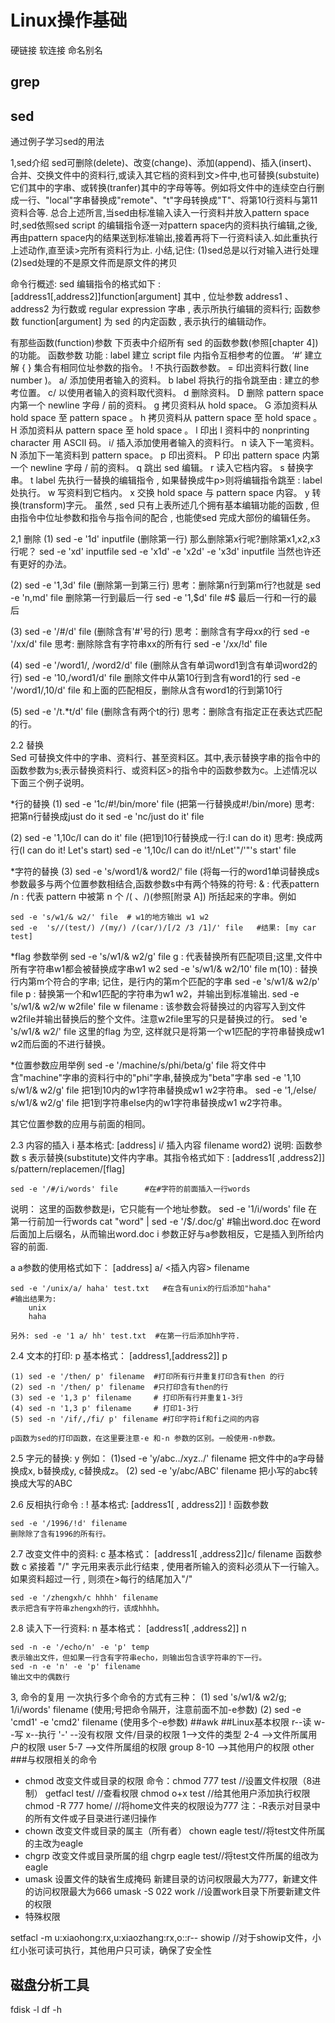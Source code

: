 # Linux操作基础
硬链接
软连接
命名别名
## grep
## sed
 通过例子学习sed的用法

1,sed介绍
    sed可删除(delete)、改变(change)、添加(append)、插入(insert)、合并、交换文件中的资料行,或读入其它档的资料到文>件中,也可替换(substuite)它们其中的字串、或转换(tranfer)其中的字母等等。例如将文件中的连续空白行删成一行、"local"字串替换成"remote"、"t"字母转换成"T"、将第10行资料与第11资料合等.
    总合上述所言,当sed由标准输入读入一行资料并放入pattern space时,sed依照sed script 的编辑指令逐一对pattern space内的资料执行编辑,之後,再由pattern space内的结果送到标准输出,接着再将下一行资料读入.如此重执行上述动作,直至读>完所有资料行为止.
    小结,记住:
            (1)sed总是以行对输入进行处理
            (2)sed处理的不是原文件而是原文件的拷贝

命令行概述:
    sed 编辑指令的格式如下 :
              [address1[,address2]]function[argument]
其中 , 位址参数 address1 、address2 为行数或 regular expression 字串 , 表示所执行编辑的资料行; 函数参数 function[argument] 为 sed 的内定函数 , 表示执行的编辑动作。

有那些函数(function)参数
   下页表中介绍所有 sed 的函数参数(参照[chapter 4])的功能。
函数参数 功能
: label  建立 script file 内指令互相参考的位置。
‘#’  建立解
{ }  集合有相同位址参数的指令。
!  不执行函数参数。
=  印出资料行数( line number )。
a/  添加使用者输入的资料。
b label  将执行的指令跳至由 : 建立的参考位置。
c/  以使用者输入的资料取代资料。
d  删除资料。
D  删除 pattern space 内第一个 newline 字母 / 前的资料。
g  拷贝资料从 hold space。
G  添加资料从 hold space 至 pattern space 。
h  拷贝资料从 pattern space 至 hold space 。
H  添加资料从 pattern space 至 hold space 。
l  印出 l 资料中的 nonprinting character 用 ASCII 码。
i/  插入添加使用者输入的资料行。
n  读入下一笔资料。
N  添加下一笔资料到 pattern space。
p  印出资料。
P  印出 pattern space 内第一个 newline 字母 / 前的资料。
q  跳出 sed 编辑。
r  读入它档内容。
s  替换字串。
t label  先执行一替换的编辑指令 , 如果替换成牛p>则将编辑指令跳至 : label 处执行。
w  写资料到它档内。
x  交换 hold space 与 pattern space 内容。
y  转换(transform)字元。
虽然 , sed 只有上表所述几个拥有基本编辑功能的函数 , 但由指令中位址参数和指令与指令间的配合 , 也能使sed 完成大部份的编辑任务。

2,1 删除
(1) sed -e '1d' inputfile (删除第一行)
    那么删除第x行呢?删除第x1,x2,x3行呢？
    sed -e 'xd' inputfile
    sed -e 'x1d' -e 'x2d' -e 'x3d' inputfile
    当然也许还有更好的办法。

(2) sed -e '1,3d' file (删除第一到第三行)
    思考：删除第n行到第m行?也就是
    sed -e 'n,md' file
    删除第一行到最后一行
    sed -e '1,$d' file     #$ 最后一行和一行的最后

(3) sed -e '/#/d' file  (删除含有'#'号的行)
    思考：删除含有字母xx的行
    sed -e '/xx/d' file
    思考: 删除除含有字符串xx的所有行
    sed -e '/xx/!d' file

(4) sed -e '/word1/, /word2/d' file  (删除从含有单词word1到含有单词word2的行)
    sed -e '10,/word1/d' file
    删除文件中从第10行到含有word1的行
    sed -e '/word1/,10/d' file
    和上面的匹配相反，删除从含有word1的行到第10行

(5) sed -e '/t.*t/d' file     (删除含有两个t的行)
    思考：删除含有指定正在表达式匹配的行。


2.2 替换      
Sed 可替换文件中的字串、资料行、甚至资料区。其中,表示替换字串的指令中的函数参数为s;表示替换资料行、或资料区>的指令中的函数参数为c。上述情况以下面三个例子说明。

*行的替换
(1) sed -e '1c/#!/bin/more' file (把第一行替换成#!/bin/more)
    思考: 把第n行替换成just do it
    sed -e 'nc/just do it' file

(2) sed -e '1,10c/I can do it' file  (把1到10行替换成一行:I can do it)
    思考: 换成两行(I can do it! Let's start)
    sed -e '1,10c/I can do it!/nLet'"/'"'s start' file

*字符的替换
(3) sed -e 's/word1/& word2/' file (将每一行的word1单词替换成s参数最多与两个位置参数相结合,函数参数s中有两个特殊的符号:
    & : 代表pattern
    /n : 代表 pattern 中被第 n 个 /( 、/)(参照[附录 A]) 所括起来的字串。例如

    sed -e 's/w1/& w2/' file  # w1的地方输出 w1 w2
    sed -e  's//(test/) /(my/) /(car/)/[/2 /3 /1]/' file   #结果: [my car test]

*flag 参数举例
    sed -e 's/w1/& w2/g' file
    g : 代表替换所有匹配项目;这里,文件中所有字符串w1都会被替换成字串w1 w2
    sed -e 's/w1/& w2/10' file
    m(10) : 替换行内第m个符合的字串; 记住，是行内的第m个匹配的字串
    sed -e 's/w1/& w2/p' file
    p : 替换第一个和w1匹配的字符串为w1 w2，并输出到标准输出.
    sed -e 's/w1/& w2/w w2file' file
    w filename : 该参数会将替换过的内容写入到文件w2file并输出替换后的整个文件。注意w2file里写的只是替换过的行。    sed 'e 's/w1/& w2/' file
    这里的flag 为空, 这样就只是将第一个w1匹配的字符串替换成w1 w2而后面的不进行替换。

*位置参数应用举例
    sed -e '/machine/s/phi/beta/g' file
    将文件中含"machine"字串的资料行中的"phi"字串,替换成为"beta"字串
    sed -e '1,10 s/w1/& w2/g' file
    把1到10内的w1字符串替换成w1 w2字符串。
    sed -e '1,/else/ s/w1/& w2/g' file
    把1到字符串else内的w1字符串替换成w1 w2字符串。

其它位置参数的应用与前面的相同。


2.3 内容的插入
i
    基本格式:
    [address] i/ 插入内容 filename
 word2)
说明:
函数参数 s 表示替换(substitute)文件内字串。其指令格式如下 :
[address1[ ,address2]] s/pattern/replacemen/[flag]

    sed -e '/#/i/words' file      #在#字符的前面插入一行words

说明：
    这里的函数参数是i，它只能有一个地址参数。
    sed -e '1/i/words' file
    在第一行前加一行words
    cat "word" | sed -e '/$/.doc/g'   #输出word.doc
    在word后面加上后缀名，从而输出word.doc
    i 参数正好与a参数相反，它是插入到所给内容的前面.

a
    a参数的使用格式如下：
    [address] a/ <插入内容> filename

    sed -e '/unix/a/ haha' test.txt   #在含有unix的行后添加"haha"
    #输出结果为:
        unix
        haha

    另外: sed -e '1 a/ hh' test.txt  #在第一行后添加hh字符.

2.4 文本的打印: p
    基本格式：
    [address1,[address2]] p

    (1) sed -e '/then/ p' filename  #打印所有行并重复打印含有then 的行
    (2) sed -n '/then/ p' filename  #只打印含有then的行
    (3) sed -e '1,3 p' filename     # 打印所有行并重复1-3行
    (4) sed -n '1,3 p' filename     # 打印1-3行
    (5) sed -n '/if/,/fi/ p' filename #打印字符if和fi之间的内容

    p函数为sed的打印函数，在这里要注意-e 和-n 参数的区别。一般使用-n参数。


2.5 字元的替换: y
    例如：
    (1)sed -e 'y/abc../xyz../' filename
    把文件中的a字母替换成x, b替换成y, c替换成z。
    (2) sed  -e 'y/abc/ABC' filename
    把小写的abc转换成大写的ABC

2.6 反相执行命令 : !
    基本格式:
    [address1[ , address2]] ! 函数参数

    sed -e '/1996/!d' filename
    删除除了含有1996的所有行。


2.7 改变文件中的资料: c
    基本格式：
    [address1[ ,address2]]c/ filename
    函数参数 c 紧接着 "/" 字元用来表示此行结束 , 使用者所输入的资料必须从下一行输入。如果资料超过一行 , 则须在>每行的结尾加入"/"

    sed -e '/zhengxh/c hhhh' filename
    表示把含有字符串zhengxh的行，该成hhhh。

2.8 读入下一行资料: n
    基本格式：
    [address1[ ,address2]] n

    sed -n -e '/echo/n' -e 'p' temp
    表示输出文件，但如果一行含有字符串echo，则输出包含该字符串的下一行。
    sed -n -e 'n' -e 'p' filename
    输出文中的偶数行

3, 命令的复用
    一次执行多个命令的方式有三种：
    (1) sed 's/w1/& w2/g; 1/i/words' filename   (使用;号把命令隔开，注意前面不加-e参数)
    (2) sed -e 'cmd1' -e 'cmd2'  filename     (使用多个-e参数) 
##awk
##Linux基本权限
r--读
w--写
x--执行
'-' --没有权限
文件/目录的权限
1-->文件的类型
2-4 -->文件所属用户的权限 user
5-7 -->文件所属组的权限  group
8-10 -->其他用户的权限 other
###与权限相关的命令
- chmod
    改变文件或目录的权限
    命令：chmod 777 test //设置文件权限（8进制）
        getfacl test/  //查看权限
        chmod o+x test //给其他用户添加执行权限
        chmod -R 777 home/ //将home文件夹的权限设为777
        注：-R表示对目录中的所有文件或子目录进行递归操作
- chown
    改变文件或目录的属主（所有者）
    chown eagle test//将test文件所属的主改为eagle
- chgrp
    改变文件或目录所属的组
    chgrp eagle test//将test文件所属的组改为eagle 
- umask
    设置文件的缺省生成掩码
    新建目录的访问权限最大为777，新建文件的访问权限最大为666
    umask -S 022 work //设置work目录下所要新建文件的权限
- 特殊权限

setfacl -m u:xiaohong:rx,u:xiaozhang:rx,o::r-- showip //对于showip文件，小红小张可读可执行，其他用户只可读，确保了安全性
## 磁盘分析工具
fdisk -l
df -h